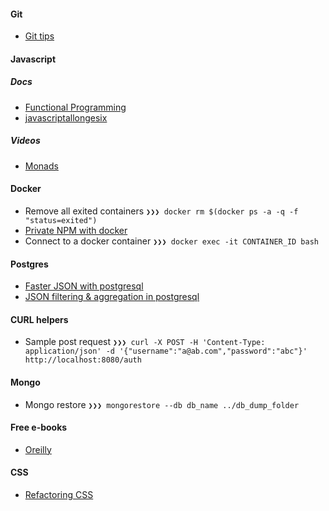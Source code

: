 #### Git 
- [Git tips](https://github.com/git-tips/tips)

#### Javascript
##### Docs
  - [Functional Programming](https://github.com/hemanth/functional-programming-jargon)
  - [javascriptallongesix](https://leanpub.com/javascriptallongesix/read)
##### Videos
  - [Monads](https://www.youtube.com/watch?v=cB0vpg9-YMQ)


#### Docker
- Remove all exited containers `❯❯❯ docker rm $(docker ps -a -q -f "status=exited")`
- [Private NPM with docker](https://blog.risingstack.com/private-npm-with-docker/)
- Connect to a docker container `❯❯❯ docker exec -it CONTAINER_ID bash`

#### Postgres
- [Faster JSON with postgresql](https://hashrocket.com/blog/posts/faster-json-generation-with-postgresql)
- [JSON filtering & aggregation in postgresql](http://stormatics.com/howto-use-json-functionality-in-postgresql/)

#### CURL helpers
- Sample post request `❯❯❯ curl -X POST -H 'Content-Type: application/json' -d '{"username":"a@ab.com","password":"abc"}' http://localhost:8080/auth`

#### Mongo
- Mongo restore `❯❯❯ mongorestore --db db_name ../db_dump_folder`

#### Free e-books
- [Oreilly](http://www.oreilly.com/programming/free/)

#### CSS
- [Refactoring CSS](https://speakerdeck.com/csswizardry/refactoring-css-without-losing-your-mind)
